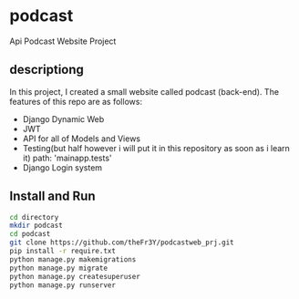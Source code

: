 # podcast
Api Podcast Website Project

## descriptiong
In this project, I created a small website called podcast (back-end). The features of this repo are as follows:
- Django Dynamic Web
- JWT
- API for all of Models and Views
- Testing(but half however i will put it in this repository as soon as i learn it) path: 'mainapp.tests'
- Django Login system

## Install and Run
```bash
cd directory
mkdir podcast
cd podcast 
git clone https://github.com/theFr3Y/podcastweb_prj.git
pip install -r require.txt
python manage.py makemigrations
python manage.py migrate
python manage.py createsuperuser
python manage.py runserver
```
